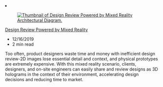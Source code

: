 <!-- This file is automatically generated by build/architectures/build_index.py. Any updates will be lost. -->

<!-- markdownlint-disable MD033 -->

<li class="grid-item item-column" data-categories="Mixed Reality ">
<article class="card">
    <div class="card-header has-margin-bottom-none" aria-hidden="true">
        <figure class="image diagram has-height-175 has-overflow-hidden level">
            <a href="/azure/architecture/solution-ideas/articles/collaborative-design-review-powered-by-mixed-reality"><img src="/azure/architecture/browse/thumbs/collaborative-design-review-powered-by-mixed-reality.png" class="diagram" alt="Thumbnail of Design Review Powered by Mixed Reality Architectural Diagram." data-linktype="relative-path"></a>
        </figure>
    </div>
    <div class="card-content">
        <a class="card-content-title has-margin-top-none" href="/azure/architecture/solution-ideas/articles/collaborative-design-review-powered-by-mixed-reality">
            <p>Design Review Powered by Mixed Reality</p>
        </a>
        <ul class="card-content-metadata">
            <li>12/16/2019</li>
            <li>2 min read</li>
        </ul>
        <p class="card-content-description">Too often, product designers waste time and money with inefficient design review-2D images lose essential detail and context, and physical prototypes are extremely expensive. With this mixed reality scenario, clients, designers, and on-site engineers can easily share and review designs as 3D holograms in the context of their environment, accelerating design decisions and reducing time to market.</p>
        <div class="bottom-to-top-fade is-hidden-mobile"></div>
    </div>
</article>
</li>
